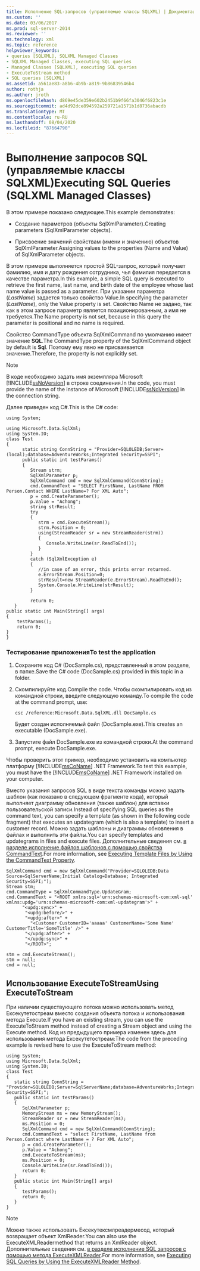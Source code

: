 ```yaml
---
title: Исполнение SQL-запросов (управляемые классы SQLXML) | Документация Майкрософт
ms.custom: ''
ms.date: 03/06/2017
ms.prod: sql-server-2014
ms.reviewer: ''
ms.technology: xml
ms.topic: reference
helpviewer_keywords:
- queries [SQLXML], SQLXML Managed Classes
- SQLXML Managed Classes, executing SQL queries
- Managed Classes [SQLXML], executing SQL queries
- ExecuteToStream method
- SQL queries [SQLXML]
ms.assetid: a561ae83-a8b6-4b9b-a819-9b86839546b4
author: rothja
ms.author: jroth
ms.openlocfilehash: d869e45de359e602b2451b9f66fa3046f6823c1e
ms.sourcegitcommit: ad4d92dce894592a259721a1571b1d8736abacdb
ms.translationtype: MT
ms.contentlocale: ru-RU
ms.lasthandoff: 08/04/2020
ms.locfileid: "87664790"
---
```

# <a name="executing-sql-queries-sqlxml-managed-classes"></a><span data-ttu-id="1921b-102">Выполнение запросов SQL (управляемые классы SQLXML)</span><span class="sxs-lookup"><span data-stu-id="1921b-102">Executing SQL Queries (SQLXML Managed Classes)</span></span>
  <span data-ttu-id="1921b-103">В этом примере показано следующее.</span><span class="sxs-lookup"><span data-stu-id="1921b-103">This example demonstrates:</span></span>  
  
-   <span data-ttu-id="1921b-104">Создание параметров (объекты SqlXmlParameter).</span><span class="sxs-lookup"><span data-stu-id="1921b-104">Creating parameters (SqlXmlParameter objects).</span></span>  
  
-   <span data-ttu-id="1921b-105">Присвоение значений свойствам (имени и значению) объектов SqlXmlParameter.</span><span class="sxs-lookup"><span data-stu-id="1921b-105">Assigning values to the properties (Name and Value) of SqlXmlParameter objects.</span></span>  
  
 <span data-ttu-id="1921b-106">В этом примере выполняется простой SQL-запрос, который получает фамилию, имя и дату рождения сотрудника, чья фамилия передается в качестве параметра.</span><span class="sxs-lookup"><span data-stu-id="1921b-106">In this example, a simple SQL query is executed to retrieve the first name, last name, and birth date of the employee whose last name value is passed as a parameter.</span></span> <span data-ttu-id="1921b-107">При указании параметра (*LastName*) задается только свойство Value.</span><span class="sxs-lookup"><span data-stu-id="1921b-107">In specifying the parameter (*LastName*), only the Value property is set.</span></span> <span data-ttu-id="1921b-108">Свойство Name не задано, так как в этом запросе параметр является позиционированным, а имя не требуется.</span><span class="sxs-lookup"><span data-stu-id="1921b-108">The Name property is not set, because in this query the parameter is positional and no name is required.</span></span>  
  
 <span data-ttu-id="1921b-109">Свойство CommandType объекта SqlXmlCommand по умолчанию имеет значение **SQL**.</span><span class="sxs-lookup"><span data-stu-id="1921b-109">The CommandType property of the SqlXmlCommand object by default is **Sql**.</span></span> <span data-ttu-id="1921b-110">Поэтому ему явно не присваивается значение.</span><span class="sxs-lookup"><span data-stu-id="1921b-110">Therefore, the property is not explicitly set.</span></span>  
  
> [!NOTE]  
>  <span data-ttu-id="1921b-111">В коде необходимо задать имя экземпляра Microsoft [!INCLUDE[ssNoVersion](../../../includes/ssnoversion-md.md)] в строке соединения.</span><span class="sxs-lookup"><span data-stu-id="1921b-111">In the code, you must provide the name of the instance of Microsoft [!INCLUDE[ssNoVersion](../../../includes/ssnoversion-md.md)] in the connection string.</span></span>  
  
 <span data-ttu-id="1921b-112">Далее приведен код C#.</span><span class="sxs-lookup"><span data-stu-id="1921b-112">This is the C# code:</span></span>  
  
```  
using System;  
  
using Microsoft.Data.SqlXml;  
using System.IO;  
class Test  
{  
      static string ConnString = "Provider=SQLOLEDB;Server=(local);database=AdventureWorks;Integrated Security=SSPI";  
      public static int testParams()  
      {  
         Stream strm;  
         SqlXmlParameter p;  
         SqlXmlCommand cmd = new SqlXmlCommand(ConnString);        
         cmd.CommandText = "SELECT FirstName, LastName FROM Person.Contact WHERE LastName=? For XML Auto";  
         p = cmd.CreateParameter();  
         p.Value = "Achong";  
         string strResult;  
         try   
         {  
            strm = cmd.ExecuteStream();  
            strm.Position = 0;  
            using(StreamReader sr = new StreamReader(strm))  
            {  
               Console.WriteLine(sr.ReadToEnd());  
            }  
         }  
         catch (SqlXmlException e)  
         {  
            //in case of an error, this prints error returned.  
            e.ErrorStream.Position=0;  
            strResult=new StreamReader(e.ErrorStream).ReadToEnd();  
            System.Console.WriteLine(strResult);  
         }  
  
         return 0;  
   }  
public static int Main(String[] args)  
{  
    testParams();  
    return 0;  
}  
}  
```  
  
### <a name="to-test-the-application"></a><span data-ttu-id="1921b-113">Тестирование приложения</span><span class="sxs-lookup"><span data-stu-id="1921b-113">To test the application</span></span>  
  
1.  <span data-ttu-id="1921b-114">Сохраните код C# (DocSample.cs), представленный в этом разделе, в папке.</span><span class="sxs-lookup"><span data-stu-id="1921b-114">Save the C# code (DocSample.cs) provided in this topic in a folder.</span></span>  
  
2.  <span data-ttu-id="1921b-115">Скомпилируйте код.</span><span class="sxs-lookup"><span data-stu-id="1921b-115">Compile the code.</span></span> <span data-ttu-id="1921b-116">Чтобы скомпилировать код из командной строки, введите следующую команду.</span><span class="sxs-lookup"><span data-stu-id="1921b-116">To compile the code at the command prompt, use:</span></span>  
  
    ```  
    csc /reference:Microsoft.Data.SqlXML.dll DocSample.cs  
    ```  
  
     <span data-ttu-id="1921b-117">Будет создан исполняемый файл (DocSample.exe).</span><span class="sxs-lookup"><span data-stu-id="1921b-117">This creates an executable (DocSample.exe).</span></span>  
  
3.  <span data-ttu-id="1921b-118">Запустите файл DocSample.exe из командной строки.</span><span class="sxs-lookup"><span data-stu-id="1921b-118">At the command prompt, execute DocSample.exe.</span></span>  
  
 <span data-ttu-id="1921b-119">Чтобы проверить этот пример, необходимо установить на компьютер платформу [!INCLUDE[msCoName](../../../includes/msconame-md.md)] .NET Framework.</span><span class="sxs-lookup"><span data-stu-id="1921b-119">To test this example, you must have the [!INCLUDE[msCoName](../../../includes/msconame-md.md)] .NET Framework installed on your computer.</span></span>  
  
 <span data-ttu-id="1921b-120">Вместо указания запросов SQL в виде текста команды можно задать шаблон (как показано в следующем фрагменте кода), который выполняет диаграмму обновления (также шаблон) для вставки пользовательской записи.</span><span class="sxs-lookup"><span data-stu-id="1921b-120">Instead of specifying SQL queries as the command text, you can specify a template (as shown in the following code fragment) that executes an updategram (which is also a template) to insert a customer record.</span></span> <span data-ttu-id="1921b-121">Можно задать шаблоны и диаграммы обновления в файлах и выполнить эти файлы.</span><span class="sxs-lookup"><span data-stu-id="1921b-121">You can specify templates and updategrams in files and execute files.</span></span> <span data-ttu-id="1921b-122">Дополнительные сведения см. [в разделе исполнение файлов шаблонов с помощью свойства CommandText](executing-template-files-by-using-the-commandtext-property.md).</span><span class="sxs-lookup"><span data-stu-id="1921b-122">For more information, see [Executing Template Files by Using the CommandText Property](executing-template-files-by-using-the-commandtext-property.md).</span></span>  
  
```  
SqlXmlCommand cmd = new SqlXmlCommand("Provider=SQLOLEDB;Data Source=SqlServerName;Initial Catalog=Database; Integrated Security=SSPI;");  
Stream stm;  
cmd.CommandType = SqlXmlCommandType.UpdateGram;  
cmd.CommandText = "<ROOT xmlns:sql='urn:schemas-microsoft-com:xml-sql' xmlns:updg='urn:schemas-microsoft-com:xml-updategram'>" +  
      "<updg:sync>" +  
       "<updg:before/>" +  
       "<updg:after>" +  
         "<Customer CustomerID='aaaaa' CustomerName='Some Name' CustomerTitle='SomeTitle' />" +  
       "</updg:after>" +  
       "</updg:sync>" +  
       "</ROOT>";  
  
stm = cmd.ExecuteStream();  
stm = null;  
cmd = null;  
```  
  
## <a name="using-executetostream"></a><span data-ttu-id="1921b-123">Использование ExecuteToStream</span><span class="sxs-lookup"><span data-stu-id="1921b-123">Using ExecuteToStream</span></span>  
 <span data-ttu-id="1921b-124">При наличии существующего потока можно использовать метод Ексекутетостреам вместо создания объекта потока и использования метода Execute.</span><span class="sxs-lookup"><span data-stu-id="1921b-124">If you have an existing stream, you can use the ExecuteToStream method instead of creating a Stream object and using the Execute method.</span></span> <span data-ttu-id="1921b-125">Код из предыдущего примера изменен здесь для использования метода Ексекутетостреам:</span><span class="sxs-lookup"><span data-stu-id="1921b-125">The code from the preceding example is revised here to use the ExecuteToStream method:</span></span>  
  
```  
using System;  
using Microsoft.Data.SqlXml;  
using System.IO;  
class Test  
{  
   static string ConnString = "Provider=SQLOLEDB;Server=SqlServerName;database=AdventureWorks;Integrated Security=SSPI;";  
   public static int testParams()  
   {  
      SqlXmlParameter p;  
      MemoryStream ms = new MemoryStream();  
      StreamReader sr = new StreamReader(ms);  
      ms.Position = 0;  
      SqlXmlCommand cmd = new SqlXmlCommand(ConnString);  
      cmd.CommandText = "select FirstName, LastName from Person.Contact where LastName = ? For XML Auto";  
      p = cmd.CreateParameter();  
      p.Value = "Achong";  
      cmd.ExecuteToStream(ms);  
      ms.Position = 0;  
      Console.WriteLine(sr.ReadToEnd());  
      return 0;        
   }  
   public static int Main(String[] args)  
   {  
      testParams();     
      return 0;  
   }  
}  
```  
  
> [!NOTE]  
>  <span data-ttu-id="1921b-126">Можно также использовать Ексекутексмлреадермесод, который возвращает объект XmlReader.</span><span class="sxs-lookup"><span data-stu-id="1921b-126">You can also use the ExecuteXMLReadermethod that returns an XmlReader object.</span></span> <span data-ttu-id="1921b-127">Дополнительные сведения см. [в разделе исполнение SQL запросов с помощью метода ExecuteXMLReader](executing-sql-queries-by-using-the-executexmlreader-method.md).</span><span class="sxs-lookup"><span data-stu-id="1921b-127">For more information, see [Executing SQL Queries by Using the ExecuteXMLReader Method](executing-sql-queries-by-using-the-executexmlreader-method.md).</span></span>  
  
  
